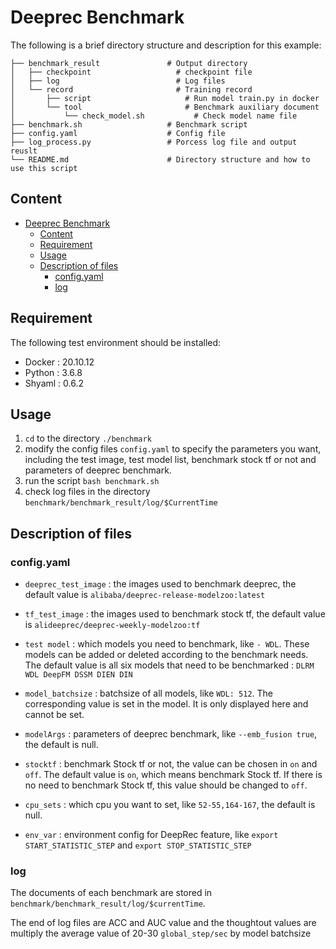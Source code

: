 # Deeprec Benchmark
The following is a brief directory structure and description for this example:

```
├── benchmark_result               # Output directory  
│   ├── checkpoint                   # checkpoint file  
│   ├── log                          # Log files  
│   └── record                       # Training record  
│       ├── script                     # Run model train.py in docker  
│       └── tool                       # Benchmark auxiliary document  
│           └── check_model.sh           # Check model name file  
├── benchmark.sh                   # Benchmark script  
├── config.yaml                    # Config file  
├── log_process.py                 # Porcess log file and output reuslt  
└── README.md                      # Directory structure and how to use this script
```


## Content
- [Deeprec Benchmark](#deeprec-benchmark)
  - [Content](#content)
  - [Requirement](#requirement)
  - [Usage](#usage)
  - [Description of files](#description-of-files)
    - [config.yaml](#configyaml)
    - [log](#log)


## Requirement
The following test environment should be installed:
+ Docker : 20.10.12
+ Python : 3.6.8
+ Shyaml : 0.6.2

## Usage
1. `cd` to the directory `./benchmark`  
2. modify the config files `config.yaml` to specify the parameters you want, including the test image, test model list, benchmark stock tf or not and parameters of deeprec benchmark.  
3. run the script `bash benchmark.sh`  
4. check log files in the directory `benchmark/benchmark_result/log/$CurrentTime`

## Description of files
### config.yaml
- `deeprec_test_image` : the images used to benchmark deeprec,  the default value is `alibaba/deeprec-release-modelzoo:latest`

- `tf_test_image` : the images used to benchmark stock tf, the default value is `alideeprec/deeprec-weekly-modelzoo:tf` 

- `test model` : which models you need to benchmark, like `- WDL`. These models can be added or deleted according to the benchmark needs.  The default value is all six models that need to be benchmarked : `DLRM WDL DeepFM DSSM DIEN DIN`

- `model_batchsize` : batchsize of all models, like `WDL: 512`. The corresponding value is set in the model. It is only displayed here and cannot be set.

- `modelArgs` : parameters of deeprec benchmark, like `--emb_fusion true`, the default is null.

- `stocktf` : benchmark Stock tf or not, the value can be chosen in `on` and `off`. The default value is `on`, which means benchmark Stock tf. If there is no need to benchmark Stock tf, this value should be changed to `off`.

- `cpu_sets` : which cpu you want to set, like `52-55,164-167`, the default is null.

- `env_var` : environment config for DeepRec feature, like `export START_STATISTIC_STEP` and `export STOP_STATISTIC_STEP`

### log
The documents of each benchmark are stored in `benchmark/benchmark_result/log/$currentTime`.

The end of log files are ACC and AUC value and the thoughtout values are multiply the average value of 20-30 `global_step/sec` by model batchsize
